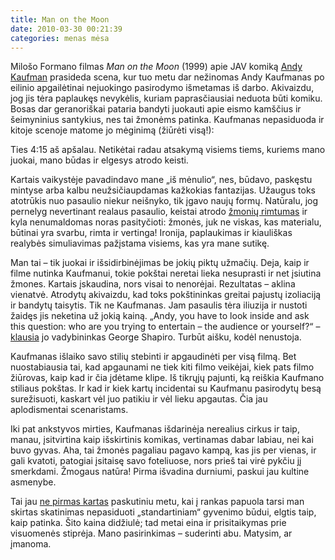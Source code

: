 ```yaml
---
title: Man on the Moon
date: 2010-03-30 00:21:39
categories: menas mėsa
---
```


Milošo Formano filmas *Man on the Moon* (1999) apie JAV komiką [Andy Kaufman](http://en.wikipedia.org/wiki/Andy_Kaufman) prasideda scena, kur tuo metu dar nežinomas Andy Kaufmanas po eilinio apgailėtinai nejuokingo pasirodymo išmetamas iš darbo. Akivaizdu, jog jis tėra paplaukęs nevykėlis, kuriam paprasčiausiai neduota būti komiku. Bosas dar geranoriškai pataria bandyti juokauti apie eismo kamščius ir šeimyninius santykius, nes tai žmonėms patinka. Kaufmanas nepasiduoda ir kitoje scenoje matome jo mėginimą (žiūrėti visą!):

Ties 4:15 aš apšalau. Netikėtai radau atsakymą visiems tiems, kuriems mano juokai, mano būdas ir elgesys atrodo keisti.

Kartais vaikystėje pavadindavo mane „iš mėnulio“, nes, būdavo, paskęstu mintyse arba kalbu neužsičiaupdamas kažkokias fantazijas. Užaugus toks atotrūkis nuo pasaulio niekur neišnyko, tik įgavo naujų formų. Natūralu, jog pernelyg nevertinant realaus pasaulio, keistai atrodo [žmonių rimtumas](https://duona.wordpress.com/2010/03/11/normalumas/) ir kyla nenumaldomas noras pasityčioti: žmonės, juk ne viskas, kas materialu, būtinai yra svarbu, rimta ir vertinga! Ironija, paplaukimas ir kiauliškas realybės simuliavimas pažįstama visiems, kas yra mane sutikę.

Man tai – tik juokai ir išsidirbinėjimas be jokių piktų užmačių. Deja, kaip ir filme nutinka Kaufmanui, tokie pokštai neretai lieka nesuprasti ir net įsiutina žmones. Kartais įskaudina, nors visai to nenorėjai. Rezultatas – aklina vienatvė. Atrodytų akivaizdu, kad toks pokštininkas greitai pajustų izoliaciją ir bandytų taisytis. Tik ne Kaufmanas. Jam pasaulis tėra iliuzija ir nustoti žaidęs jis neketina už jokią kainą. „Andy, you have to look inside and ask this question: who are you trying to entertain – the audience or yourself?“ – [klausia](http://www.imdb.com/title/tt0125664/quotes?qt0261618) jo vadybininkas George Shapiro. Turbūt aišku, kodėl nenustoja.

Kaufmanas išlaiko savo stilių stebinti ir apgaudinėti per visą filmą. Bet nuostabiausia tai, kad apgaunami ne tiek kiti filmo veikėjai, kiek pats filmo žiūrovas, kaip kad ir čia įdėtame klipe. Iš tikrųjų pajunti, ką reiškia Kaufmano stiliaus pokštas. Ir kad ir kiek kartų incidentai su Kaufmanu pasirodytų besą surežisuoti, kaskart vėl juo patikiu ir vėl lieku apgautas. Čia jau aplodismentai scenaristams.

Iki pat ankstyvos mirties, Kaufmanas išdarinėja nerealius cirkus ir taip, manau, įsitvirtina kaip išskirtinis komikas, vertinamas dabar labiau, nei kai buvo gyvas. Aha, tai žmonės pagaliau pagavo kampą, kas jis per vienas, ir gali kvatoti, patogiai įsitaisę savo foteliuose, nors prieš tai virė pykčiu jį smerkdami. Žmogaus natūra! Pirma išvadina durniumi, paskui jau kultine asmenybe.

Tai jau [ne pirmas kartas](http://jonaskubilius.mp/blog/kiekvienas-turime-savy-vytaut-kernag) paskutiniu metu, kai į rankas papuola tarsi man skirtas skatinimas nepasiduoti „standartiniam“ gyvenimo būdui, elgtis taip, kaip patinka. Šito kaina didžiulė; tad metai eina ir prisitaikymas prie visuomenės stiprėja. Mano pasirinkimas – suderinti abu. Matysim, ar įmanoma.
